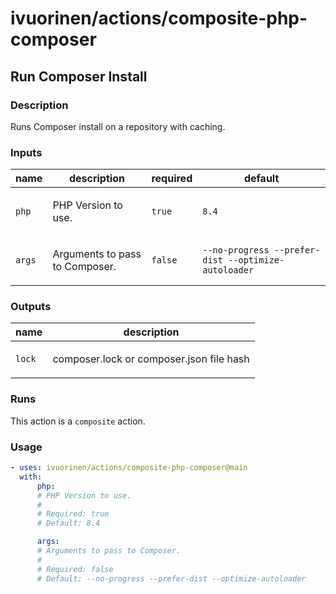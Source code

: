 # ivuorinen/actions/composite-php-composer

## Run Composer Install

### Description

Runs Composer install on a repository with caching.

### Inputs

| name   | description                           | required | default                                             |
| ------ | ------------------------------------- | -------- | --------------------------------------------------- |
| `php`  | <p>PHP Version to use.</p>            | `true`   | `8.4`                                               |
| `args` | <p>Arguments to pass to Composer.</p> | `false`  | `--no-progress --prefer-dist --optimize-autoloader` |

### Outputs

| name   | description                                     |
| ------ | ----------------------------------------------- |
| `lock` | <p>composer.lock or composer.json file hash</p> |

### Runs

This action is a `composite` action.

### Usage

```yaml
- uses: ivuorinen/actions/composite-php-composer@main
  with:
      php:
      # PHP Version to use.
      #
      # Required: true
      # Default: 8.4

      args:
      # Arguments to pass to Composer.
      #
      # Required: false
      # Default: --no-progress --prefer-dist --optimize-autoloader
```
